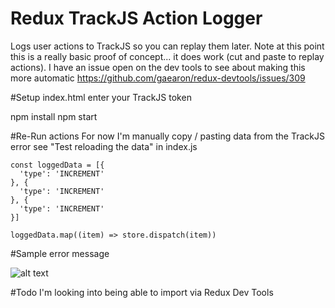 # Redux TrackJS Action Logger
Logs user actions to TrackJS so you can replay them later.  Note at this point this is a really basic proof of concept... it does work (cut and paste to replay actions).  I have an issue open on the dev tools to see about making this more automatic https://github.com/gaearon/redux-devtools/issues/309

#Setup
index.html enter your TrackJS token

npm install
npm start

#Re-Run actions
For now I'm manually copy / pasting data from the TrackJS error see "Test reloading the data" in index.js

```
const loggedData = [{
  'type': 'INCREMENT'
}, {
  'type': 'INCREMENT'
}, {
  'type': 'INCREMENT'
}]

loggedData.map((item) => store.dispatch(item))
```
#Sample error message

![alt text](https://github.com/timarney/redux-trackjs-logger/blob/master/images/error.jpg "Error Message")

#Todo
I'm looking into being able to import via Redux Dev Tools
